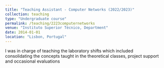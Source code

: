 ```yaml
---
title: "Teaching Assistant - Computer Networks (2022/2023)"
collection: teaching
type: "Undergraduate course"
permalink: /teaching/2223computernetworks
venue: "Instituto Superior Técnico, Department"
date: 2014-01-01
location: "Lisbon, Portugal"
---
```


I was in charge of teaching the laboratory shifts which included consolidating the concepts taught in the theoretical classes, project support and occasional evaluations
